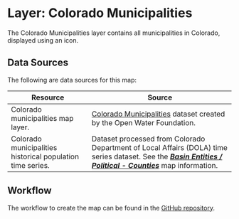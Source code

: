# Layer: Colorado Municipalities #

The Colorado Municipalities layer contains all municipalities in Colorado,
displayed using an icon.

## Data Sources ##

The following are data sources for this map:

| **Resource** | **Source** |
| -- | -- |
| Colorado municipalities map layer. | [Colorado Municipalities](https://data.openwaterfoundation.org/state/co/owf/municipalities/) dataset created by the Open Water Foundation. |
| Colorado municipalities historical population time series. | Dataset processed from Colorado Department of Local Affairs (DOLA) time series dataset.  See the [***Basin Entities / Political - Counties***](#map/entities-counties) map information. |

## Workflow ##

The workflow to create the map can be found in the [GitHub repository](https://github.com/OpenWaterFoundation/owf-infomapper-co-boulder/tree/master/workflow/BasinEntities/Municipal-Municipalities).
